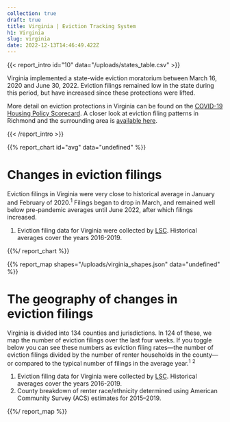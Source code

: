 ```yaml
---
collection: true
draft: true
title: Virginia | Eviction Tracking System
h1: Virginia
slug: virginia
date: 2022-12-13T14:46:49.422Z
---
```

{{< report_intro id="10" data="/uploads/states_table.csv" >}}

Virginia implemented a state-wide eviction moratorium between March 16, 2020 and June 30, 2022. Eviction filings remained low in the state during this period, but have increased since these protections were lifted.

More detail on eviction protections in Virginia can be found on the [COVID-19 Housing Policy Scorecard](https://evictionlab.org/covid-policy-scorecard/va/). A closer look at eviction filing patterns in Richmond and the surrounding area is [available here](https://evictionlab.org/eviction-tracking/richmond-va/).

{{< /report_intro >}}


{{% report_chart id="avg" data="undefined" %}}

# Changes in eviction filings

Eviction filings in Virginia were very close to historical average in January and February of 2020.<sup>1</sup> Filings began to drop in March, and remained well below pre-pandemic averages until June 2022, after which filings increased.

1. Eviction filing data for Virginia were collected by [LSC](https://www.lsc.gov/). Historical averages cover the years 2016-2019.

{{%/ report_chart %}}



{{% report_map shapes="/uploads/virginia_shapes.json" data="undefined" %}}

# The geography of changes in eviction filings

Virginia is divided into 134 counties and jurisdictions. In 124 of these, we map the number of eviction filings over the last four weeks. If you toggle below you can see these numbers as eviction filing rates—the number of eviction filings divided by the number of renter households in the county—or compared to the typical number of filings in the average year.<sup>1</sup> <sup>2</sup>

1. Eviction filing data for Virginia were collected by [LSC](https://www.lsc.gov/). Historical averages cover the years 2016-2019.
2. County breakdown of renter race/ethnicity determined using American Community Survey (ACS) estimates for 2015–2019.

{{%/ report_map %}}